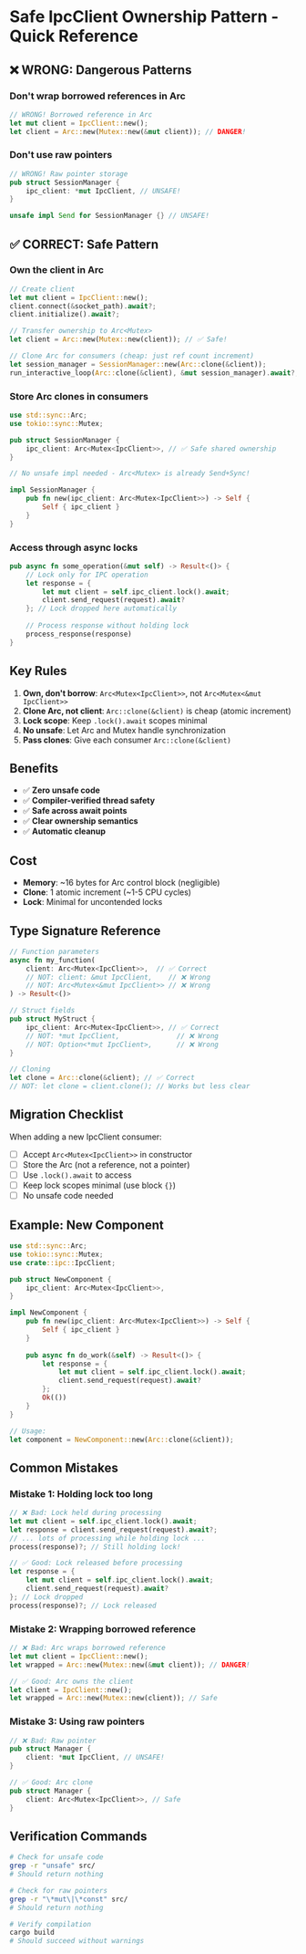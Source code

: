 # Safe IpcClient Ownership Pattern - Quick Reference

## ❌ WRONG: Dangerous Patterns

### Don't wrap borrowed references in Arc
```rust
// WRONG! Borrowed reference in Arc
let mut client = IpcClient::new();
let client = Arc::new(Mutex::new(&mut client)); // DANGER!
```

### Don't use raw pointers
```rust
// WRONG! Raw pointer storage
pub struct SessionManager {
    ipc_client: *mut IpcClient, // UNSAFE!
}

unsafe impl Send for SessionManager {} // UNSAFE!
```

## ✅ CORRECT: Safe Pattern

### Own the client in Arc<Mutex>
```rust
// Create client
let mut client = IpcClient::new();
client.connect(&socket_path).await?;
client.initialize().await?;

// Transfer ownership to Arc<Mutex>
let client = Arc::new(Mutex::new(client)); // ✅ Safe!

// Clone Arc for consumers (cheap: just ref count increment)
let session_manager = SessionManager::new(Arc::clone(&client));
run_interactive_loop(Arc::clone(&client), &mut session_manager).await?;
```

### Store Arc clones in consumers
```rust
use std::sync::Arc;
use tokio::sync::Mutex;

pub struct SessionManager {
    ipc_client: Arc<Mutex<IpcClient>>, // ✅ Safe shared ownership
}

// No unsafe impl needed - Arc<Mutex> is already Send+Sync!

impl SessionManager {
    pub fn new(ipc_client: Arc<Mutex<IpcClient>>) -> Self {
        Self { ipc_client }
    }
}
```

### Access through async locks
```rust
pub async fn some_operation(&mut self) -> Result<()> {
    // Lock only for IPC operation
    let response = {
        let mut client = self.ipc_client.lock().await;
        client.send_request(request).await?
    }; // Lock dropped here automatically
    
    // Process response without holding lock
    process_response(response)
}
```

## Key Rules

1. **Own, don't borrow**: `Arc<Mutex<IpcClient>>`, not `Arc<Mutex<&mut IpcClient>>`
2. **Clone Arc, not client**: `Arc::clone(&client)` is cheap (atomic increment)
3. **Lock scope**: Keep `.lock().await` scopes minimal
4. **No unsafe**: Let Arc and Mutex handle synchronization
5. **Pass clones**: Give each consumer `Arc::clone(&client)`

## Benefits

- ✅ **Zero unsafe code**
- ✅ **Compiler-verified thread safety**
- ✅ **Safe across await points**
- ✅ **Clear ownership semantics**
- ✅ **Automatic cleanup**

## Cost

- **Memory**: ~16 bytes for Arc control block (negligible)
- **Clone**: 1 atomic increment (~1-5 CPU cycles)
- **Lock**: Minimal for uncontended locks

## Type Signature Reference

```rust
// Function parameters
async fn my_function(
    client: Arc<Mutex<IpcClient>>,  // ✅ Correct
    // NOT: client: &mut IpcClient,    // ❌ Wrong
    // NOT: Arc<Mutex<&mut IpcClient>> // ❌ Wrong
) -> Result<()>

// Struct fields
pub struct MyStruct {
    ipc_client: Arc<Mutex<IpcClient>>, // ✅ Correct
    // NOT: *mut IpcClient,              // ❌ Wrong
    // NOT: Option<*mut IpcClient>,      // ❌ Wrong
}

// Cloning
let clone = Arc::clone(&client); // ✅ Correct
// NOT: let clone = client.clone(); // Works but less clear
```

## Migration Checklist

When adding a new IpcClient consumer:

- [ ] Accept `Arc<Mutex<IpcClient>>` in constructor
- [ ] Store the Arc (not a reference, not a pointer)
- [ ] Use `.lock().await` to access
- [ ] Keep lock scopes minimal (use block `{}`)
- [ ] No unsafe code needed

## Example: New Component

```rust
use std::sync::Arc;
use tokio::sync::Mutex;
use crate::ipc::IpcClient;

pub struct NewComponent {
    ipc_client: Arc<Mutex<IpcClient>>,
}

impl NewComponent {
    pub fn new(ipc_client: Arc<Mutex<IpcClient>>) -> Self {
        Self { ipc_client }
    }
    
    pub async fn do_work(&self) -> Result<()> {
        let response = {
            let mut client = self.ipc_client.lock().await;
            client.send_request(request).await?
        };
        Ok(())
    }
}

// Usage:
let component = NewComponent::new(Arc::clone(&client));
```

## Common Mistakes

### Mistake 1: Holding lock too long
```rust
// ❌ Bad: Lock held during processing
let mut client = self.ipc_client.lock().await;
let response = client.send_request(request).await?;
// ... lots of processing while holding lock ...
process(response)?; // Still holding lock!
```

```rust
// ✅ Good: Lock released before processing
let response = {
    let mut client = self.ipc_client.lock().await;
    client.send_request(request).await?
}; // Lock dropped
process(response)?; // Lock released
```

### Mistake 2: Wrapping borrowed reference
```rust
// ❌ Bad: Arc wraps borrowed reference
let mut client = IpcClient::new();
let wrapped = Arc::new(Mutex::new(&mut client)); // DANGER!
```

```rust
// ✅ Good: Arc owns the client
let client = IpcClient::new();
let wrapped = Arc::new(Mutex::new(client)); // Safe
```

### Mistake 3: Using raw pointers
```rust
// ❌ Bad: Raw pointer
pub struct Manager {
    client: *mut IpcClient, // UNSAFE!
}
```

```rust
// ✅ Good: Arc clone
pub struct Manager {
    client: Arc<Mutex<IpcClient>>, // Safe
}
```

## Verification Commands

```bash
# Check for unsafe code
grep -r "unsafe" src/
# Should return nothing

# Check for raw pointers
grep -r "\*mut\|\*const" src/
# Should return nothing

# Verify compilation
cargo build
# Should succeed without warnings
```
